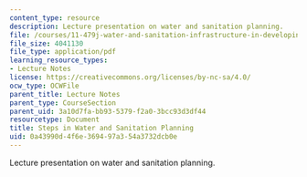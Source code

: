 ```yaml
---
content_type: resource
description: Lecture presentation on water and sanitation planning.
file: /courses/11-479j-water-and-sanitation-infrastructure-in-developing-countries-spring-2007/0a43990d4f6e369497a354a3732dcb0e_lect5_2.pdf
file_size: 4041130
file_type: application/pdf
learning_resource_types:
- Lecture Notes
license: https://creativecommons.org/licenses/by-nc-sa/4.0/
ocw_type: OCWFile
parent_title: Lecture Notes
parent_type: CourseSection
parent_uid: 3a10d7fa-bb93-5379-f2a0-3bcc93d3df44
resourcetype: Document
title: Steps in Water and Sanitation Planning
uid: 0a43990d-4f6e-3694-97a3-54a3732dcb0e
---
```

Lecture presentation on water and sanitation planning.